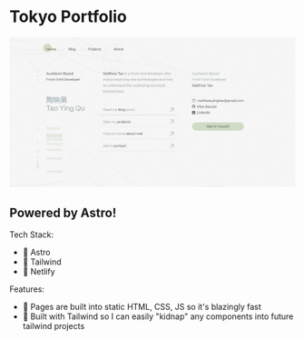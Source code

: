 # Tokyo Portfolio

![blog](/public/social.jpg)

## Powered by Astro!

Tech Stack:

- 🌺 Astro
- 🌺 Tailwind
- 🌺 Netlify

Features:

- 🌱 Pages are built into static HTML, CSS, JS so it's blazingly fast
- 🌱 Built with Tailwind so I can easily "kidnap" any components into future tailwind projects
